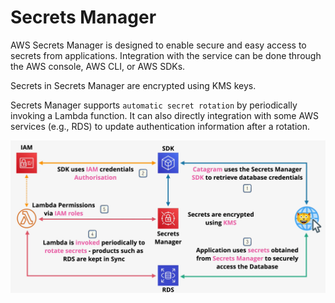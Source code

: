 # Secrets Manager

AWS Secrets Manager is designed to enable secure and easy access to secrets from applications. Integration with the service can be done through the AWS console, AWS CLI, or AWS SDKs.

Secrets in Secrets Manager are encrypted using KMS keys.

Secrets Manager supports `automatic secret rotation` by periodically invoking a Lambda function. It can also directly integration with some AWS services (e.g., RDS) to update authentication information after a rotation.

![AWS Secrets Manager](../static/images/secretsmanager.png)

